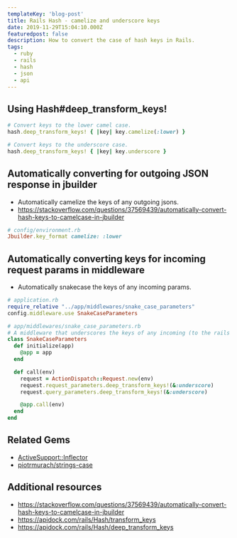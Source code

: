 ```yaml
---
templateKey: 'blog-post'
title: Rails Hash - camelize and underscore keys
date: 2019-11-29T15:04:10.000Z
featuredpost: false
description: How to convert the case of hash keys in Rails.
tags:
  - ruby
  - rails
  - hash
  - json
  - api
---
```


## Using Hash#deep_transform_keys!

```rb
# Convert keys to the lower camel case.
hash.deep_transform_keys! { |key| key.camelize(:lower) }
```

```rb
# Convert keys to the underscore case.
hash.deep_transform_keys! { |key| key.underscore }
```

## Automatically converting for outgoing JSON response in jbuilder

- Automatically camelize the keys of any outgoing jsons.
- https://stackoverflow.com/questions/37569439/automatically-convert-hash-keys-to-camelcase-in-jbuilder

```rb
# config/environment.rb
Jbuilder.key_format camelize: :lower
```

## Automatically converting keys for incoming request params in middleware

- Automatically snakecase the keys of any incoming params.

```rb
# application.rb
require_relative "../app/middlewares/snake_case_parameters"
config.middleware.use SnakeCaseParameters
```

```rb
# app/middlewares/snake_case_parameters.rb
# A middleware that underscores the keys of any incoming (to the rails server) params.
class SnakeCaseParameters
  def initialize(app)
    @app = app
  end

  def call(env)
    request = ActionDispatch::Request.new(env)
    request.request_parameters.deep_transform_keys!(&:underscore)
    request.query_parameters.deep_transform_keys!(&:underscore)

    @app.call(env)
  end
end
```

## Related Gems

- [ActiveSupport::Inflector](https://api.rubyonrails.org/classes/ActiveSupport/Inflector.html)
- [piotrmurach/strings-case](https://github.com/piotrmurach/strings-case)

## Additional resources

- https://stackoverflow.com/questions/37569439/automatically-convert-hash-keys-to-camelcase-in-jbuilder
- https://apidock.com/rails/Hash/transform_keys
- https://apidock.com/rails/Hash/deep_transform_keys
